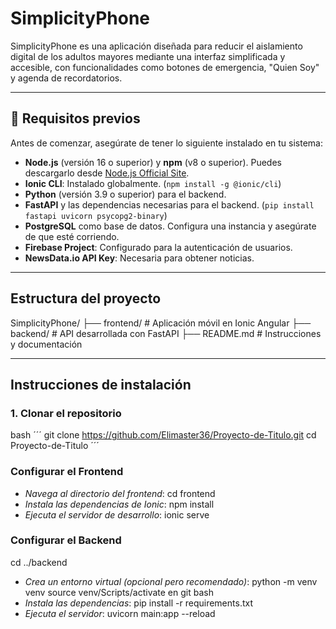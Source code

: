 # SimplicityPhone

SimplicityPhone es una aplicación diseñada para reducir el aislamiento digital de los adultos mayores mediante una interfaz simplificada y accesible, con funcionalidades como botones de emergencia, "Quien Soy" y agenda de recordatorios.

---

## 🚀 Requisitos previos

Antes de comenzar, asegúrate de tener lo siguiente instalado en tu sistema:

- **Node.js** (versión 16 o superior) y **npm** (v8 o superior). Puedes descargarlo desde [Node.js Official Site](https://nodejs.org/).
- **Ionic CLI**: Instalado globalmente. (`npm install -g @ionic/cli`)
- **Python** (versión 3.9 o superior) para el backend.
- **FastAPI** y las dependencias necesarias para el backend. (`pip install fastapi uvicorn psycopg2-binary`)
- **PostgreSQL** como base de datos. Configura una instancia y asegúrate de que esté corriendo.
- **Firebase Project**: Configurado para la autenticación de usuarios.
- **NewsData.io API Key**: Necesaria para obtener noticias.

---

## Estructura del proyecto
SimplicityPhone/ ├── frontend/ # Aplicación móvil en Ionic Angular ├── backend/ # API desarrollada con FastAPI ├── README.md # Instrucciones y documentación

---

## Instrucciones de instalación

### 1. Clonar el repositorio
bash
´´´
git clone https://github.com/Elimaster36/Proyecto-de-Titulo.git
cd Proyecto-de-Titulo
´´´
### Configurar el Frontend
- *Navega al directorio del frontend*:
cd frontend
- *Instala las dependencias de Ionic*:
npm install
- *Ejecuta el servidor de desarrollo*:
ionic serve
### Configurar el Backend
cd ../backend
- *Crea un entorno virtual (opcional pero recomendado)*:
python -m venv venv
source venv/Scripts/activate en git bash
- *Instala las dependencias*:
pip install -r requirements.txt
- *Ejecuta el servidor*:
uvicorn main:app --reload

